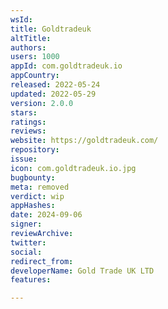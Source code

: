 ```yaml
---
wsId: 
title: Goldtradeuk
altTitle: 
authors: 
users: 1000
appId: com.goldtradeuk.io
appCountry: 
released: 2022-05-24
updated: 2022-05-29
version: 2.0.0
stars: 
ratings: 
reviews: 
website: https://goldtradeuk.com/
repository: 
issue: 
icon: com.goldtradeuk.io.jpg
bugbounty: 
meta: removed
verdict: wip
appHashes: 
date: 2024-09-06
signer: 
reviewArchive: 
twitter: 
social: 
redirect_from: 
developerName: Gold Trade UK LTD
features: 

---
```


